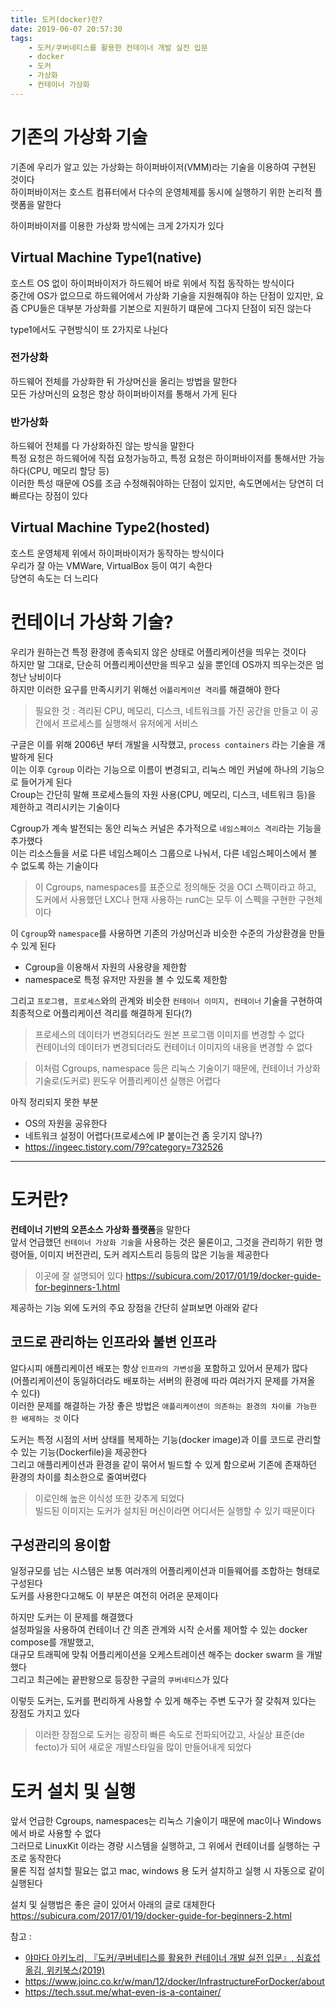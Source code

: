 ```yaml
---
title: 도커(docker)란?
date: 2019-06-07 20:57:30
tags:
    - 도커/쿠버네티스를 활용한 컨테이너 개발 실전 입문
    - docker
    - 도커
    - 가상화
    - 컨테이너 가상화
---
```


# 기존의 가상화 기술
기존에 우리가 알고 있는 가상화는 하이퍼바이저(VMM)라는 기술을 이용하여 구현된 것이다  
하이퍼바이저는 호스트 컴퓨터에서 다수의 운영체제를 동시에 실행하기 위한 논리적 플랫폼을 말한다  

하이퍼바이저를 이용한 가상화 방식에는 크게 2가지가 있다  

## Virtual Machine Type1(native)
호스트 OS 없이 하이퍼바이저가 하드웨어 바로 위에서 직접 동작하는 방식이다  
중간에 OS가 없으므로 하드웨어에서 가상화 기술을 지원해줘야 하는 단점이 있지만, 요즘 CPU들은 대부분 가상화를 기본으로 지원하기 떄문에 그다지 단점이 되진 않는다  

type1에서도 구현방식이 또 2가지로 나뉜다  

### 전가상화
하드웨어 전체를 가상화한 뒤 가상머신을 올리는 방법을 말한다  
모든 가상머신의 요청은 항상 하이퍼바이저를 통해서 가게 된다  

### 반가상화
하드웨어 전체를 다 가상화하진 않는 방식을 말한다  
특정 요청은 하드웨어에 직접 요청가능하고, 특정 요청은 하이퍼바이저를 통해서만 가능하다(CPU, 메모리 할당 등)  
이러한 특성 때문에 OS를 조금 수정해줘야하는 단점이 있지만, 속도면에서는 당연히 더 빠르다는 장점이 있다  

## Virtual Machine Type2(hosted)
호스트 운영체제 위에서 하이퍼바이저가 동작하는 방식이다  
우리가 잘 아는 VMWare, VirtualBox 등이 여기 속한다  
당연히 속도는 더 느리다


# 컨테이너 가상화 기술?
우리가 원하는건 특정 환경에 종속되지 않은 상태로 어플리케이션을 띄우는 것이다  
하지만 말 그대로, 단순히 어플리케이션만을 띄우고 싶을 뿐인데 OS까지 띄우는것은 엄청난 낭비이다  
하지만 이러한 요구를 만족시키기 위해선 `어플리케이션 격리`를 해결해야 한다  
> 필요한 것 : 격리된 CPU, 메모리, 디스크, 네트워크를 가진 공간을 만들고 이 공간에서 프로세스를 실행해서 유저에게 서비스  

구글은 이를 위해 2006년 부터 개발을 시작했고, `process containers` 라는 기술을 개발하게 된다  
이는 이후 `Cgroup` 이라는 기능으로 이름이 변경되고, 리눅스 메인 커널에 하나의 기능으로 들어가게 된다  
Croup는 간단히 말해 프로세스들의 자원 사용(CPU, 메모리, 디스크, 네트워크 등)을 제한하고 격리시키는 기술이다  

Cgroup가 계속 발전되는 동안 리눅스 커널은 추가적으로 `네임스페이스 격리`라는 기능을 추가했다  
이는 리소스들을 서로 다른 네임스페이스 그룹으로 나눠서, 다른 네임스페이스에서 볼 수 없도록 하는 기술이다  

> 이 Cgroups, namespaces를 표준으로 정의해둔 것을 OCI 스펙이라고 하고, 도커에서 사용했던 LXC나 현재 사용하는 runC는 모두 이 스펙을 구현한 구현체이다  

이 `Cgroup`와 `namespace`를 사용하면 기존의 가상머신과 비슷한 수준의 가상환경을 만들 수 있게 된다  
- Cgroup을 이용해서 자원의 사용량을 제한함
- namespace로 특정 유저만 자원을 볼 수 있도록 제한함

그리고 `프로그램, 프로세스`와의 관계와 비슷한 `컨테이너 이미지, 컨테이너` 기술을 구현하여 최종적으로 어플리케이션 격리를 해결하게 된다(?)
> 프로세스의 데이터가 변경되더라도 원본 프로그램 이미지를 변경할 수 없다  
> 컨테이너의 데이터가 변경되더라도 컨테이너 이미지의 내용을 변경할 수 없다  

> 이처럼 Cgroups, namespace 등은 리눅스 기술이기 때문에, 컨테이너 가상화 기술로(도커로) 윈도우 어플리케이션 실행은 어렵다  

아직 정리되지 못한 부분  
- OS의 자원을 공유한다  
- 네트워크 설정이 어렵다(프로세스에 IP 붙이는건 좀 웃기지 않나?)  
- <https://ingeec.tistory.com/79?category=732526>

---

# 도커란?
**컨테이너 기반의 오픈소스 가상화 플랫폼**을 말한다  
앞서 언급했던 `컨테이너 가상화 기술`을 사용하는 것은 물론이고, 그것을 관리하기 위한 명령어들, 이미지 버전관리, 도커 레지스트리 등등의 많은 기능을 제공한다  
> 이곳에 잘 설명되어 있다 <https://subicura.com/2017/01/19/docker-guide-for-beginners-1.html>

제공하는 기능 외에 도커의 주요 장점을 간단히 살펴보면 아래와 같다  

## 코드로 관리하는 인프라와 불변 인프라
알다시피 애플리케이션 배포는 항상 `인프라의 가변성`을 포함하고 있어서 문제가 많다  
(어플리케이션이 동일하더라도 배포하는 서버의 환경에 따라 여러가지 문제를 가져올 수 있다)  
이러한 문제를 해결하는 가장 좋은 방법은 `애플리케이션이 의존하는 환경의 차이를 가능한 한 배제하는 것` 이다  

도커는 특정 시점의 서버 상태를 복제하는 기능(docker image)과 이를 코드로 관리할 수 있는 기능(Dockerfile)을 제공한다  
그리고 애플리케이션과 환경을 같이 묶어서 빌드할 수 있게 함으로써 기존에 존재하던 환경의 차이를 최소한으로 줄여버렸다  
> 이로인해 높은 이식성 또한 갖추게 되었다  
> 빌드된 이미지는 도커가 설치된 머신이라면 어디서든 실행할 수 있기 때문이다  

## 구성관리의 용이함
일정규모를 넘는 시스템은 보통 여러개의 어플리케이션과 미들웨어를 조합하는 형태로 구성된다  
도커를 사용한다고해도 이 부분은 여전히 어려운 문제이다  

하지만 도커는 이 문제를 해결했다  
설정파일을 사용하여 컨테이너 간 의존 관계와 시작 순서롤 제어할 수 있는 docker compose를 개발했고,  
대규모 트래픽에 맞춰 어플리케이션을 오케스트레이션 해주는 docker swarm 을 개발했다  
그리고 최근에는 끝판왕으로 등장한 구글의 `쿠버네티스`가 있다  

이렇듯 도커는, 도커를 편리하게 사용할 수 있게 해주는 주변 도구가 잘 갖춰져 있다는 장점도 가지고 있다  

> 이러한 장점으로 도커는 굉장히 빠른 속도로 전파되어갔고, 사실상 표준(de fecto)가 되어 새로운 개발스타일을 많이 만들어내게 되었다  


# 도커 설치 및 실행
앞서 언급한 Cgroups, namespaces는 리눅스 기술이기 때문에 mac이나 Windows에서 바로 사용할 수 없다  
그러므로 LinuxKit 이라는 경량 시스템을 실행하고, 그 위에서 컨테이너를 실행하는 구조로 동작한다  
물론 직접 설치할 필요는 없고 mac, windows 용 도커 설치하고 실행 시 자동으로 같이 실행된다  

설치 및 실행법은 좋은 글이 있어서 아래의 글로 대체한다  
<https://subicura.com/2017/01/19/docker-guide-for-beginners-2.html>  


참고 : 
- [야마다 아키노리, 『도커/쿠버네티스를 활용한 컨테이너 개발 실전 입문』, 심효섭 옮김, 위키북스(2019)](http://www.kyobobook.co.kr/product/detailViewKor.laf?ejkGb=KOR&mallGb=KOR&barcode=9791158391447&orderClick=LEA&Kc=)
- <https://www.joinc.co.kr/w/man/12/docker/InfrastructureForDocker/about>
- <https://tech.ssut.me/what-even-is-a-container/>

<!-- more -->